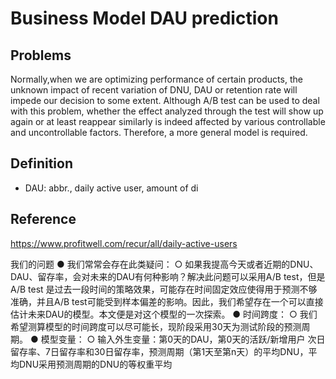 # Business Model DAU prediction

## Problems
Normally,when we are optimizing performance of certain products, the unknown impact of recent variation of DNU, DAU or retention rate will impede our decision to some extent. Although A/B test can be used to deal with this problem, whether the effect analyzed through the test will show up again or at least reappear similarly is indeed affected by various controllable and uncontrollable factors. Therefore, a more general model is required.

## Definition
- DAU: abbr., daily active user, amount of di


## Reference
https://www.profitwell.com/recur/all/daily-active-users

我们的问题
● 我们常常会存在此类疑问：
	○ 如果我提高今天或者近期的DNU、DAU、留存率，会对未来的DAU有何种影响？解决此问题可以采用A/B test，但是A/B test 是过去一段时间的策略效果，可能存在时间固定效应使得用于预测不够准确，并且A/B test可能受到样本偏差的影响。因此，我们希望存在一个可以直接估计未来DAU的模型。本文便是对这个模型的一次探索。
● 时间跨度：
	○ 我们希望测算模型的时间跨度可以尽可能长，现阶段采用30天为测试阶段的预测周期。
● 模型变量：
	○ 输入外生变量：第0天的DAU，第0天的活跃/新增用户 次日留存率、7日留存率和30日留存率，预测周期（第1天至第n天）的平均DNU，平均DNU采用预测周期的DNU的等权重平均
